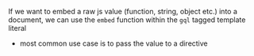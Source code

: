 
If we want to embed a raw js value (function, string, object etc.) into a document, we can use the `embed` function within the `gql` tagged template literal
- most common use case is to pass the value to a directive